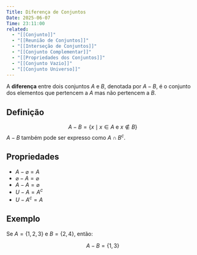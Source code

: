 ```yaml
---
Title: Diferença de Conjuntos
Date: 2025-06-07
Time: 23:11:00
related:
  - "[[Conjunto]]"
  - "[[Reunião de Conjuntos]]"
  - "[[Interseção de Conjuntos]]"
  - "[[Conjunto Complementar]]"
  - "[[Propriedades dos Conjuntos]]"
  - "[[Conjunto Vazio]]"
  - "[[Conjunto Universo]]"
---
```


A **diferença** entre dois conjuntos $A$ e $B$, denotada por $A - B$, é o conjunto dos elementos que pertencem a $A$ mas não pertencem a $B$.

## Definição

$$
A - B = \{ x \mid x \in A \text{ e } x \notin B \}
$$
$A - B$ também pode ser expresso como $A \cap B^c$.

## Propriedades

- $A - \varnothing = A$
- $\varnothing - A = \varnothing$
- $A - A = \varnothing$
- $U - A = A^c$
- $U - A^c = A$

## Exemplo

Se $A = \{1,2,3\}$ e $B = \{2,4\}$, então:

$$
A - B = \{1,3\}
$$
